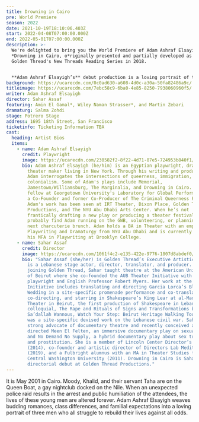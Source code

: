 ```yaml
---
title: Drowning in Cairo
pre: World Premiere
season: 2022
date: 2021-10-19T18:10:06.403Z
start: 2022-04-08T07:00:00.000Z
end: 2022-05-01T07:00:00.000Z
description: >-
  We're delighted to bring you the World Premiere of Adam Ashraf Elsayigh’s
  *Drowning in Cairo, o*riginally presented and partially developed as part of
  Golden Thread's New Threads Reading Series in 2018.


  **Adam Ashraf Elsayigh’s** debut production is a loving portrait of three young men struggling to rebuild their lives after their arrest and public humiliation on the Queen Boat, a gay nightclub docked on the Nile.
background: https://ucarecdn.com/0c0ad630-a608-4d0c-a30a-50fa82486a9c/
titleimage: https://ucarecdn.com/7ebc58c9-6ba0-4e85-8250-7938060960f5/
writer: Adam Ashraf Elsayigh
director: Sahar Assaf
featuring: Amin El Gamal*, Wiley Naman Strasser*, and Martin Zebari
dramaturg: Salma Zohdi
stage: Potrero Stage
address: 1695 18th Street, San Francisco
ticketinfo: Ticketing Information TBA
cast:
  heading: Artist Bios
  items:
    - name: Adam Ashraf Elsayigh
      credit: Playwright
      image: https://ucarecdn.com/230582f2-8f22-4d71-87e5-724953b840f1/
      bio: Adam Ashraf Elsayigh (he/him) is an Egyptian playwright, dramaturg, and
        theater maker living in New York. Through his writing and producing,
        Adam interrogates the intersections of queerness, immigration, and
        colonialism. Some of Adam's plays include Memorial,
        Jamestown/Williamsburg, The Marginalia, and Drowning in Cairo. Adam is a
        fellow at Georgetown University's Laboratory for Global Performance and
        a Co-Founder and former Co-Producer of The Criminal Queerness Festival.
        Adam's work has been seen at IRT Theater, Dixon Place, Golden Thread
        Productions, and The NYU Abu Dhabi Arts Center. When he’s not
        frantically drafting a new play or producing a theater festival, you can
        probably find Adam running on the GWB, volunteering, or planning his
        next charcuterie brunch. Adam holds a BA in Theater with an emphasis in
        Playwriting and Dramaturgy from NYU Abu Dhabi and is currently pursuing
        his MFA in Playwriting at Brooklyn College.
    - name: Sahar Assaf
      credit: Director
      image: https://ucarecdn.com/1061f4c2-e135-422e-9776-1807d8abdef0/
      bio: "Sahar Assaf (she/her) is Golden Thread’s Executive Artistic Director. She
        is a Lebanese stage actor, director, translator, and producer. Before
        joining Golden Thread, Sahar taught theatre at the American University
        of Beirut where she co-founded the AUB Theater Initiative with
        playwright and English Professor Robert Myers. Her work at the Theater
        Initiative includes translating and directing Garcia Lorca’s Blood
        Wedding in a site-specific promenade performance and co-translating,
        co-directing, and starring in Shakespeare’s King Lear at al-Madina
        Theater in Beirut, the first production of Shakespeare in Lebanese
        colloquial, The Rape and Rituals of Signs and Transformations by
        Sa’dallah Wannous, Watch Your Step: Beirut Heritage Walking Tour which
        was a site-specific devised work on the Lebanese civil war. Sahar is a
        strong advocate of documentary theatre and recently conceived and
        directed Meen El Felten, an immersive documentary play on sexual assault
        and No Demand No Supply, a hybrid documentary play about sex trafficking
        and prostitution. She is a member of Lincoln Center Director’s Lab
        (2014), co-founder and artistic director of Directors Lab Mediterranean
        (2019), and a Fulbright alumnus with an MA in Theater Studies from
        Central Washington University (2011). Drowning in Cairo is Sahar’s
        directorial debut at Golden Thread Productions."
---
```

It is May 2001 in Cairo. Moody, Khalid, and their servant Taha are on the Queen Boat, a gay nightclub docked on the Nile. When an unexpected police raid results in the arrest and public humiliation of the attendees, the lives of these young men are altered forever. Adam Ashraf Elsayigh weaves budding romances, class differences, and familial expectations into a loving portrait of three men who all struggle to rebuild their lives against all odds.